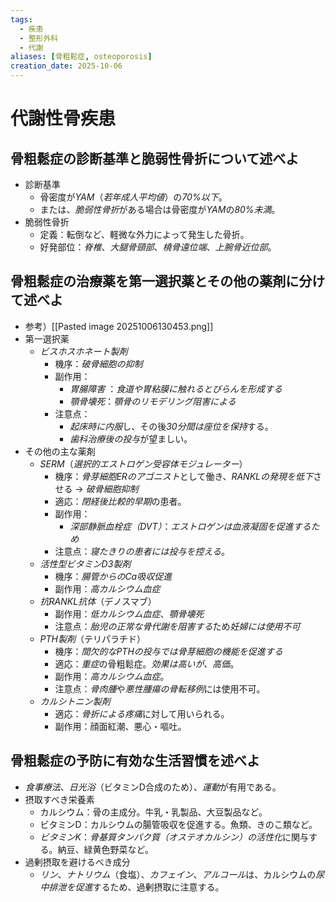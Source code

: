 ```yaml
---
tags:
  - 疾患
  - 整形外科
  - 代謝
aliases: [骨粗鬆症, osteoporosis]
creation_date: 2025-10-06
---
```

# 代謝性骨疾患
## 骨粗鬆症の診断基準と脆弱性骨折について述べよ
- 診断基準
    - 骨密度が*YAM*（*若年成人平均値*）の*70%以下*。
    - または、*脆弱性骨折*がある場合は骨密度が*YAM*の*80%未満*。
- 脆弱性骨折
    - 定義：転倒など、軽微な外力によって発生した骨折。
    - 好発部位：*脊椎*、*大腿骨頸部*、*橈骨遠位端*、*上腕骨近位部*。

## 骨粗鬆症の治療薬を第一選択薬とその他の薬剤に分けて述べよ
- 参考）[[Pasted image 20251006130453.png]]
- 第一選択薬
    - *ビスホスホネート製剤*
	    - 機序：*破骨細胞の抑制*
        - 副作用：
	        - *胃腸障害* ：*食道や胃粘膜に触れるとびらんを形成する*
	        - *顎骨壊死*：*顎骨のリモデリング阻害による*
        - 注意点：
	        - *起床時に内服*し、その後*30分間は座位を保持*する。
	        - *歯科治療後の投与*が望ましい。
- その他の主な薬剤
    - *SERM*（*選択的エストロゲン受容体モジュレーター*）
	    - 機序：*骨芽細胞ERのアゴニスト*として働き、*RANKLの発現を低下*させる → *破骨細胞抑制*
        - 適応：*閉経後比較的早期*の患者。
        - 副作用：
	        - *深部静脈血栓症（DVT）*：*エストロゲンは血液凝固を促進するため*
        - 注意点：*寝たきりの患者には投与を控える*。
    - *活性型ビタミンD3製剤*
	    - 機序：*腸管からのCa吸収促進*
        - 副作用：*高カルシウム血症*
    - *抗RANKL抗体*（デノスマブ）
        - 副作用：*低カルシウム血症*、*顎骨壊死*
        - 注意点：*胎児の正常な骨代謝を阻害する*ため*妊婦には使用不可*
    - *PTH製剤*（テリパラチド）
	    - 機序：*間欠的なPTHの投与では骨芽細胞の機能を促進する*
        - 適応：*重症*の骨粗鬆症。*効果は高いが、高価*。
        - 副作用：*高カルシウム血症*。
        - 注意点：*骨肉腫*や*悪性腫瘍の骨転移例*には使用不可。
    - *カルシトニン製剤*
        - 適応：*骨折による疼痛*に対して用いられる。
        - 副作用：顔面紅潮、悪心・嘔吐。

## 骨粗鬆症の予防に有効な生活習慣を述べよ
- *食事療法*、*日光浴*（ビタミンD合成のため）、*運動*が有用である。
- 摂取すべき栄養素
    - カルシウム：骨の主成分。牛乳・乳製品、大豆製品など。
    - ビタミンD：カルシウムの腸管吸収を促進する。魚類、きのこ類など。
    - *ビタミンK*：*骨基質タンパク質（オステオカルシン）の活性化*に関与する。納豆、緑黄色野菜など。
- 過剰摂取を避けるべき成分
    - *リン*、*ナトリウム*（食塩）、*カフェイン*、*アルコール*は、カルシウムの*尿中排泄を促進*するため、過剰摂取に注意する。